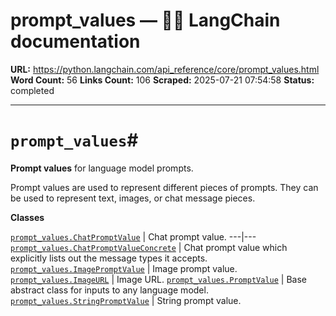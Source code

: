 # prompt_values — 🦜🔗 LangChain  documentation

**URL:** https://python.langchain.com/api_reference/core/prompt_values.html
**Word Count:** 56
**Links Count:** 106
**Scraped:** 2025-07-21 07:54:58
**Status:** completed

---

# `prompt_values`\#

**Prompt values** for language model prompts.

Prompt values are used to represent different pieces of prompts. They can be used to represent text, images, or chat message pieces.

**Classes**

[`prompt_values.ChatPromptValue`](https://python.langchain.com/api_reference/core/prompt_values/langchain_core.prompt_values.ChatPromptValue.html#langchain_core.prompt_values.ChatPromptValue "langchain_core.prompt_values.ChatPromptValue") | Chat prompt value.   ---|---   [`prompt_values.ChatPromptValueConcrete`](https://python.langchain.com/api_reference/core/prompt_values/langchain_core.prompt_values.ChatPromptValueConcrete.html#langchain_core.prompt_values.ChatPromptValueConcrete "langchain_core.prompt_values.ChatPromptValueConcrete") | Chat prompt value which explicitly lists out the message types it accepts.   [`prompt_values.ImagePromptValue`](https://python.langchain.com/api_reference/core/prompt_values/langchain_core.prompt_values.ImagePromptValue.html#langchain_core.prompt_values.ImagePromptValue "langchain_core.prompt_values.ImagePromptValue") | Image prompt value.   [`prompt_values.ImageURL`](https://python.langchain.com/api_reference/core/prompt_values/langchain_core.prompt_values.ImageURL.html#langchain_core.prompt_values.ImageURL "langchain_core.prompt_values.ImageURL") | Image URL.   [`prompt_values.PromptValue`](https://python.langchain.com/api_reference/core/prompt_values/langchain_core.prompt_values.PromptValue.html#langchain_core.prompt_values.PromptValue "langchain_core.prompt_values.PromptValue") | Base abstract class for inputs to any language model.   [`prompt_values.StringPromptValue`](https://python.langchain.com/api_reference/core/prompt_values/langchain_core.prompt_values.StringPromptValue.html#langchain_core.prompt_values.StringPromptValue "langchain_core.prompt_values.StringPromptValue") | String prompt value.
